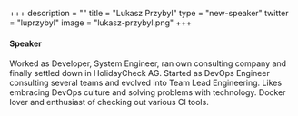+++
description = ""
title = "Lukasz Przybyl"
type = "new-speaker"
twitter = "luprzybyl"
image = "lukasz-przybyl.png"
+++
#### Speaker

Worked as Developer, System Engineer, ran own consulting company and finally settled down in HolidayCheck AG. Started as DevOps Engineer consulting several teams and evolved into Team Lead Engineering. Likes embracing DevOps culture and solving problems with technology. Docker lover and enthusiast of checking out various CI tools.